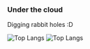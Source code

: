 ### Under the cloud

Digging rabbit holes :D

![Top Langs](https://github-readme-stats.vercel.app/api/top-langs/?username=curtisnewbie&size_weight=0.5&count_weight=0.5&lang_counts=8&disable_animations=true&theme=dark#gh-dark-mode-only)
![Top Langs](https://github-readme-stats.vercel.app/api/top-langs/?username=curtisnewbie&size_weight=0.5&count_weight=0.5&lang_counts=8&disable_animations=true&theme=default#gh-light-mode-only)